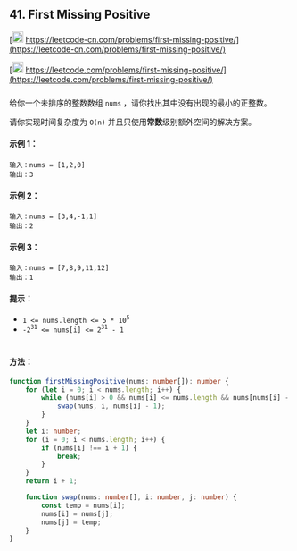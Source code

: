 ## 41. First Missing Positive

[<img src="https://static.leetcode-cn.com/cn-mono-assets/production/assets/logo-dark-cn.c42314a8.svg" height="20" /> https://leetcode-cn.com/problems/first-missing-positive/](https://leetcode-cn.com/problems/first-missing-positive/)

[<img src="https://assets.leetcode.com/static_assets/public/webpack_bundles/images/logo-dark.e99485d9b.svg" height="20"/> https://leetcode.com/problems/first-missing-positive/](https://leetcode.com/problems/first-missing-positive/)

###

给你一个未排序的整数数组 `nums` ，请你找出其中没有出现的最小的正整数。

请你实现时间复杂度为 `O(n)` 并且只使用**常数**级别额外空间的解决方案。

#### 示例 1：

```
输入：nums = [1,2,0]
输出：3
```

#### 示例 2：

```
输入：nums = [3,4,-1,1]
输出：2
```

#### 示例 3：

```
输入：nums = [7,8,9,11,12]
输出：1
```

#### 提示：

-   `1 <= nums.length <= 5 * 10`<sup>`5`</sup>
-   `-2`<sup>`31`</sup>` <= nums[i] <= 2`<sup>`31`</sup>` - 1`

#

#### 方法：

```ts
function firstMissingPositive(nums: number[]): number {
    for (let i = 0; i < nums.length; i++) {
        while (nums[i] > 0 && nums[i] <= nums.length && nums[nums[i] - 1] !== nums[i]) {
            swap(nums, i, nums[i] - 1);
        }
    }
    let i: number;
    for (i = 0; i < nums.length; i++) {
        if (nums[i] !== i + 1) {
            break;
        }
    }
    return i + 1;

    function swap(nums: number[], i: number, j: number) {
        const temp = nums[i];
        nums[i] = nums[j];
        nums[j] = temp;
    }
}
```
